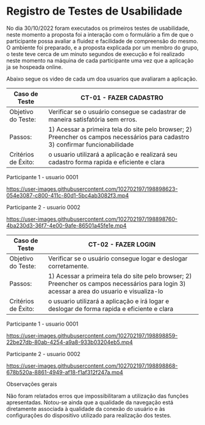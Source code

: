 # Registro de Testes de Usabilidade

No dia 30/10/2022 foram executados os primeiros testes de usabilidade, neste momento a proposta foi a interação com o formulário a fim de que o participante possa avaliar a fluidez e facilidade de compreensão do mesmo. O ambiente foi preparado, e a proposta explicada por um membro do grupo, o teste teve cerca de um minuto segundos de execução e foi realizado neste momento na máquina de cada participante uma vez que a aplicação ja se hospeada online. 


Abaixo segue os video de cada um doa usuarios que avaliaram a aplicação.


|  **Caso de Teste**  |  **CT-01  - FAZER CADASTRO**                                                                              |
|--|--|
| Objetivo do Teste:   | Verificar se o usuário consegue se cadastrar de maneira satisfatória sem erros.                   | 
| Passos:              | 1) Acessar a primeira tela do site pelo browser; 2) Preencher os campos necessários para cadastro 3) confirmar funcionabilidade  |
| Critérios de Êxito:  | o usuario utilizará a aplicação e realizará seu cadastro forma rapida e eficiente e clara                     


Participante 1 - usuario 0001


https://user-images.githubusercontent.com/102702197/198898623-054e3087-c800-411c-80d1-5bc4ab3082f3.mp4






Participante 2 - usuario 0002



https://user-images.githubusercontent.com/102702197/198898760-4ba230d3-36f7-4e00-9afe-86501a45fe1e.mp4


|  **Caso de Teste**  |  **CT-02  - FAZER LOGIN**                                                                              |
|--|--|
| Objetivo do Teste:   | Verificar se o usuário consegue  logar e deslogar corretamente.                   | 
| Passos:              | 1) Acessar a primeira tela do site pelo browser; 2) Preencher os campos necessários para login 3) acessar a area do usuario e visualiza-lo  |
| Critérios de Êxito:  | o usuario utilizará a aplicação e irá logar e deslogar de forma rapida e eficiente e clara   

Participante 1 - usuario 0001



https://user-images.githubusercontent.com/102702197/198898859-22be27db-80ab-4254-a9a8-933b03204eb5.mp4



Participante 2 - usuario 0002



https://user-images.githubusercontent.com/102702197/198898868-678b520a-8861-4949-af18-f1af312f247a.mp4





Observações gerais

Não foram relatados erros que impossibilitaram a utilização das funções apresentadas.
Notou-se ainda que a qualidade da navegação está diretamente associada à qualidade da conexão do usuário e às configurações do dispositivo utilizado para realização dos testes.
















